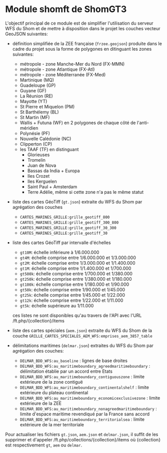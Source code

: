 # Module shomft de ShomGT3
L'objectif principal de ce module est de simplifier l'utilisation du serveur WFS du Shom
et de mettre à disposition dans le projet les couches vecteur GeoJSON suivantes:

- définition simplifiée de la ZEE française (`frzee.geojson`) produite dans le cadre du projet
  sous la forme de polygones en ditinguant les zones suivantes:
  - métropole - zone Manche-Mer du Nord (FX-MMN)
  - métropole - zone Atlantique (FX-Atl)
  - métropole - zone Méditerranée (FX-Med)
  - Martinique (MQ)
  - Guadeloupe (GP)
  - Guyane (GF)
  - La Réunion (RE)
  - Mayotte (YT)
  - St Pierre et Miquelon (PM)
  - St Barthélemy (BL)
  - St Martin (MF)
  - Wallis + Futuna (WF) en 2 polygones de chaque côté de l'anti-méridien
  - Polynésie (PF)
  - Nouvelle Calédonie (NC)
  - Clipperton (CP)
  - les TAAF (TF) en distinguant
    - Glorieuses
    - Tromelin
    - Juan de Nova
    - Bassas da India + Europa
    - Iles Crozet
    - Iles Kerguelen
    - Saint Paul + Amsterdam
    - Terre Adélie, même si cette zone n'a pas le même statut
  
- liste des cartes GéoTiff (`gt.json`) extraite du WFS du Shom par agrégation des couches
  - `CARTES_MARINES_GRILLE:grille_geotiff_800`
  - `CARTES_MARINES_GRILLE:grille_geotiff_300_800`
  - `CARTES_MARINES_GRILLE:grille_geotiff_30_300`
  - `CARTES_MARINES_GRILLE:grille_geotiff_30`

- liste des cartes GéoTiff par intervalle d'échelles
  - `gt10M`: échelle inférieure à 1/6.000.000
  - `gt4M`:  échelle comprise entre 1/6.000.000 et 1/3.000.000
  - `gt2M`:  échelle comprise entre 1/3.000.000 et 1/1.400.000
  - `gt1M`:  échelle comprise entre 1/1.400.000 et 1/700.000
  - `gt500k`: échelle comprise entre 1/700.000 et 1/380.000
  - `gt250k`: échelle comprise entre 1/380.000 et 1/180.000
  - `gt100k`: échelle comprise entre 1/180.000 et 1/90.000
  - `gt50k`: échelle comprise entre 1/90.000 et 1/45.000
  - `gt25k`: échelle comprise entre 1/45.000 et 1/22.000
  - `gt12k`: échelle comprise entre 1/22.000 et 1/11.000
  - `gt5k`: échelle supérieure au 1/11.000

  ces listes ne sont disponibles qu'au travers de l'API avec l'URL /ft.php/{collection}/items

- liste des cartes spéciales (`aem.json`) extraite du WFS du Shom
  de la couche `GRILLE_CARTES_SPECIALES_AEM_WFS:emprises_aem_3857_table`

- délimitations maritimes (`delmar.json`) extraites du WFS du Shom par agrégation des couches:
  - `DELMAR_BDD_WFS:au_baseline` : lignes de base droites
  - `DELMAR_BDD_WFS:au_maritimeboundary_agreedmaritimeboundary` : délimitation établie par un accord entre Etats
  - `DELMAR_BDD_WFS:au_maritimeboundary_contiguouszone` : limite extérieure de la zone contiguë
  - `DELMAR_BDD_WFS:au_maritimeboundary_continentalshelf` : limite extérieure du plateau continental
  - `DELMAR_BDD_WFS:au_maritimeboundary_economicexclusivezone` : limite extérieure de la ZEE
  - `DELMAR_BDD_WFS:au_maritimeboundary_nonagreedmaritimeboundary` : limite d'espace maritime revendiqué par la France sans accord
  - `DELMAR_BDD_WFS:au_maritimeboundary_territorialsea` : limite extérieure de la mer territoriale

Pour actualiser les fichiers `gt.json`, `aem.json` et `delmar.json`, il suffit de les supprimer
et d'appeler /ft.php/collections/{collection}/items où {collection} est respectivement `gt`, `aem` ou `delmar`.
